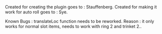 Created for creating the plugin goes to : Stauffenberg. 
Created for making it work for auto roll goes to : Sye.


Known Bugs :
translateLoc function needs to be reworked. Reason : it only works for normal slot items, needs to work with ring 2 and trinket 2..
